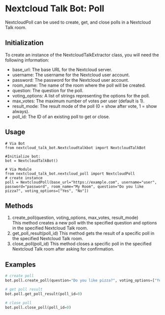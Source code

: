 # Nextcloud Talk Bot: Poll

NextcloudPoll  can be used to create, get, and close polls in a Nextcloud Talk room. 

## Initialization

To create an instance of the NextcloudTalkExtractor class, you will need the following information:

- base_url: The base URL for the Nextcloud server.
- username: The username for the Nextcloud user account.
- password: The password for the Nextcloud user account.
- room_name: The name of the room where the poll will be created.
- question: The question for the poll.
- voting_options: A list of strings representing the options for the poll.
- max_votes: The maximum number of votes per user (default is 1).
- result_mode: The result mode of the poll (0 = show after vote, 1 = show always).
- poll_id: The ID of an existing poll to get or close.


## Usage

```
# Via Bot
from nextcloud_talk_bot.Nextcloudtalkbot import NextcloudTalkBot

#Initialize bot:
bot = NextcloudTalkBot()

# Via Module
from nextcloud_talk_bot.nextcloud_poll import NextcloudPoll
# create instance
poll = NextcloudPoll(base_url="https://example.com", username="user", password="password", room_name="My Room", question="Do you like pizza?", voting_options=["Yes", "No"])
```
    
## Methods

1. create_poll(question, voting_options, max_votes, result_mode)  
This method creates a new poll with the specified question and options in the specified Nextcloud Talk room.  
2. get_poll_result(poll_id)
This method gets the result of a specific poll in the specified Nextcloud Talk room.
3. close_poll(poll_id)
This method closes a specific poll in the specified Nextcloud Talk room after asking for confirmation.

## Examples

```python
# create poll
bot.poll.create_poll(question="Do you like pizza?", voting_options=["Yes", "No"])

# get poll result
bot.poll.get_poll_result(poll_id=0)

# close poll
bot.poll.close_poll(poll_id=0)
```